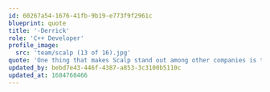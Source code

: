```yaml
---
id: 60267a54-1676-41fb-9b19-e773f9f2961c
blueprint: quote
title: '-Derrick'
role: 'C++ Developer'
profile_image:
  src: 'team/scalp (13 of 16).jpg'
quote: 'One thing that makes Scalp stand out among other companies is the work culture: The employees at Scalp are a community of people all working together for the benefit of the collective. There is no competing, and the person sitting next to you is happy to help you when you need it!'
updated_by: bebd7e43-446f-4387-a853-3c3100b5110c
updated_at: 1684768466
---
```

